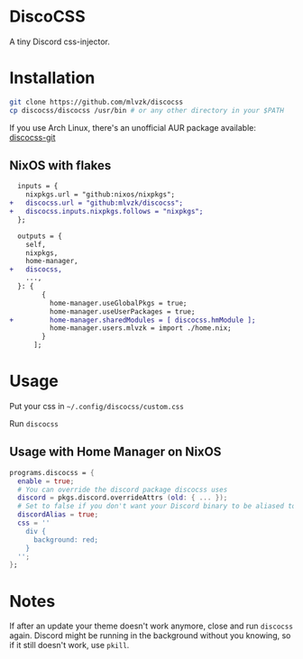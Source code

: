 # DiscoCSS

A tiny Discord css-injector.

# Installation

```sh
git clone https://github.com/mlvzk/discocss
cp discocss/discocss /usr/bin # or any other directory in your $PATH
```

If you use Arch Linux, there's an unofficial AUR package available: [discocss-git](https://aur.archlinux.org/packages/discocss-git/)

## NixOS with flakes

```diff
  inputs = {
    nixpkgs.url = "github:nixos/nixpkgs";
+   discocss.url = "github:mlvzk/discocss";
+   discocss.inputs.nixpkgs.follows = "nixpkgs";
  };

  outputs = {
    self,
    nixpkgs,
    home-manager,
+   discocss,
    ...,
  }: {
        {
          home-manager.useGlobalPkgs = true;
          home-manager.useUserPackages = true;
+         home-manager.sharedModules = [ discocss.hmModule ];
          home-manager.users.mlvzk = import ./home.nix;
        }
      ];
```

# Usage

Put your css in `~/.config/discocss/custom.css`

Run `discocss`

## Usage with Home Manager on NixOS

```nix
programs.discocss = {
  enable = true;
  # You can override the discord package discocss uses
  discord = pkgs.discord.overrideAttrs (old: { ... });
  # Set to false if you don't want your Discord binary to be aliased to discocss
  discordAlias = true;
  css = ''
    div {
      background: red;
    }
  '';
};
```

# Notes

If after an update your theme doesn't work anymore, close and run `discocss` again. Discord might be running in the background without you knowing, so if it still doesn't work, use `pkill`.
